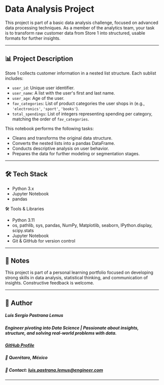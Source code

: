 # Data Analysis Project

This project is part of a basic data analysis challenge, focused on advanced data processing techniques. As a member of the analytics team, your task is to transform raw customer data from Store 1 into structured, usable formats for further insights.

---

## 📊 Project Description

Store 1 collects customer information in a nested list structure. Each sublist includes:

- `user_id`: Unique user identifier.
- `user_name`: A list with the user's first and last name.
- `user_age`: Age of the user.
- `fav_categories`: List of product categories the user shops in (e.g., `'electronics'`, `'sport'`, `'books'`).
- `total_spendings`: List of integers representing spending per category, matching the order of `fav_categories`.

This notebook performs the following tasks:

- Cleans and transforms the original data structure.
- Converts the nested lists into a pandas DataFrame.
- Conducts descriptive analysis on user behavior.
- Prepares the data for further modeling or segmentation stages.

---

## 🛠️ Tech Stack

- Python 3.x
- Jupyter Notebook
- pandas

🛠️ Tools & Libraries

- Python 3.11
- os, pathlib, sys, pandas, NumPy, Matplotlib, seaborn, IPython.display, scipy.stats
- Jupyter Notebook
- Git & GitHub for version control

---

## 📌 Notes

This project is part of a personal learning portfolio focused on developing strong skills in data analysis, statistical thinking, and communication of insights. Constructive feedback is welcome.

---

## 👤 Author   
##### Luis Sergio Pastrana Lemus   
##### Engineer pivoting into Data Science | Passionate about insights, structure, and solving real-world problems with data.   
##### [GitHub Profile](https://github.com/LuisPastranaLemus)   
##### 📍 Querétaro, México     
##### 📧 Contact: luis.pastrana.lemus@engineer.com   
---

